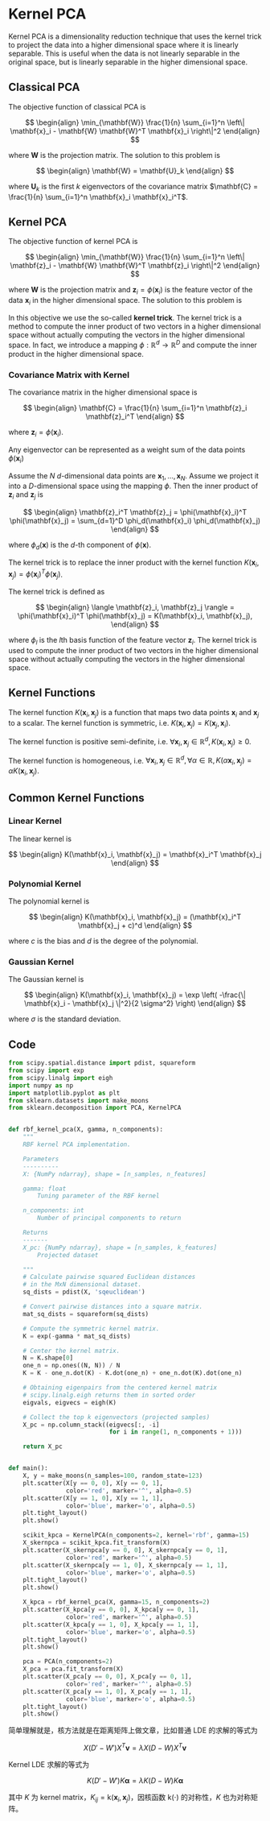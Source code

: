 # Kernel PCA

Kernel PCA is a dimensionality reduction technique that uses the kernel trick to project the data into a higher dimensional space where it is linearly separable. This is useful when the data is not linearly separable in the original space, but is linearly separable in the higher dimensional space.

## Classical PCA

The objective function of classical PCA is

$$
\begin{align}
\min_{\mathbf{W}} \frac{1}{n} \sum_{i=1}^n \left\| \mathbf{x}_i - \mathbf{W} \mathbf{W}^T \mathbf{x}_i \right\|^2
\end{align}
$$

where $\mathbf{W}$ is the projection matrix. The solution to this problem is

$$
\begin{align}
\mathbf{W} = \mathbf{U}_k
\end{align}
$$

where $\mathbf{U}_k$ is the first $k$ eigenvectors of the covariance matrix $\mathbf{C} = \frac{1}{n} \sum_{i=1}^n \mathbf{x}_i \mathbf{x}_i^T$.

## Kernel PCA

The objective function of kernel PCA is

$$
\begin{align}
\min_{\mathbf{W}} \frac{1}{n} \sum_{i=1}^n \left\| \mathbf{z}_i - \mathbf{W} \mathbf{W}^T \mathbf{z}_i \right\|^2
\end{align}
$$

where $\mathbf{W}$ is the projection matrix and $\mathbf{z}_i = \phi(\mathbf{x}_i)$ is the feature vector of the data $\mathbf{x}_i$ in the higher dimensional space. The solution to this problem is

In this objective we use the so-called **kernel trick**. The kernel trick is a method to compute the inner product of two vectors in a higher dimensional space without actually computing the vectors in the higher dimensional space.
In fact, we introduce a mapping $\phi: \mathbb{R}^d \rightarrow \mathbb{R}^D$ and compute the inner product in the higher dimensional space.

### Covariance Matrix with Kernel

The covariance matrix in the higher dimensional space is

$$
\begin{align}
\mathbf{C} = \frac{1}{n} \sum_{i=1}^n \mathbf{z}_i \mathbf{z}_i^T
\end{align}
$$

where $\mathbf{z}_i = \phi(\mathbf{x}_i)$.

Any eigenvector can be represented as a weight sum of the data points $\phi(\mathbf{x}_i)$

Assume the $N$ $d$-dimensional data points are $\mathbf{x}_1, \ldots, \mathbf{x}_N$. Assume we project it into a $D$-dimensional space using the mapping $\phi$. Then the inner product of $\mathbf{z}_i$ and $\mathbf{z}_j$ is

$$
\begin{align}
\mathbf{z}_i^T \mathbf{z}_j = \phi(\mathbf{x}_i)^T \phi(\mathbf{x}_j) = \sum_{d=1}^D \phi_d(\mathbf{x}_i) \phi_d(\mathbf{x}_j)
\end{align}
$$

where $\phi_d(\mathbf{x})$ is the $d$-th component of $\phi(\mathbf{x})$.

The kernel trick is to replace the inner product with the kernel function $K(\mathbf{x}_i, \mathbf{x}_j) = \phi(\mathbf{x}_i)^T \phi(\mathbf{x}_j)$.

The kernel trick is defined as

$$
\begin{align}
\langle \mathbf{z}_i, \mathbf{z}_j \rangle = \phi(\mathbf{x}_i)^T \phi(\mathbf{x}_j) = K(\mathbf{x}_i, \mathbf{x}_j),
\end{align}
$$

where $\phi_l$ is the $l$th basis function of the feature vector $\mathbf{z}_i$. The kernel trick is used to compute the inner product of two vectors in the higher dimensional space without actually computing the vectors in the higher dimensional space.

## Kernel Functions

The kernel function $K(\mathbf{x}_i, \mathbf{x}_j)$ is a function that maps two data points $\mathbf{x}_i$ and $\mathbf{x}_j$ to a scalar. The kernel function is symmetric, i.e. $K(\mathbf{x}_i, \mathbf{x}_j) = K(\mathbf{x}_j, \mathbf{x}_i)$.

The kernel function is positive semi-definite, i.e. $\forall \mathbf{x}_i, \mathbf{x}_j \in \mathbb{R}^d, K(\mathbf{x}_i, \mathbf{x}_j) \geq 0$.

The kernel function is homogeneous, i.e. $\forall \mathbf{x}_i, \mathbf{x}_j \in \mathbb{R}^d, \forall \alpha \in \mathbb{R}, K(\alpha \mathbf{x}_i, \mathbf{x}_j) = \alpha K(\mathbf{x}_i, \mathbf{x}_j)$.

## Common Kernel Functions

### Linear Kernel

The linear kernel is

$$
\begin{align}
K(\mathbf{x}_i, \mathbf{x}_j) = \mathbf{x}_i^T \mathbf{x}_j
\end{align}
$$

### Polynomial Kernel

The polynomial kernel is

$$
\begin{align}
K(\mathbf{x}_i, \mathbf{x}_j) = (\mathbf{x}_i^T \mathbf{x}_j + c)^d
\end{align}
$$

where $c$ is the bias and $d$ is the degree of the polynomial.

### Gaussian Kernel

The Gaussian kernel is

$$
\begin{align}
K(\mathbf{x}_i, \mathbf{x}_j) = \exp \left( -\frac{\| \mathbf{x}_i - \mathbf{x}_j \|^2}{2 \sigma^2} \right)
\end{align}
$$

where $\sigma$ is the standard deviation.

## Code

```python
from scipy.spatial.distance import pdist, squareform
from scipy import exp
from scipy.linalg import eigh
import numpy as np
import matplotlib.pyplot as plt
from sklearn.datasets import make_moons
from sklearn.decomposition import PCA, KernelPCA


def rbf_kernel_pca(X, gamma, n_components):
    """
    RBF kernel PCA implementation.

    Parameters
    ----------
    X: {NumPy ndarray}, shape = [n_samples, n_features]

    gamma: float
        Tuning parameter of the RBF kernel

    n_components: int
        Number of principal components to return

    Returns
    -------
    X_pc: {NumPy ndarray}, shape = [n_samples, k_features]
        Projected dataset

    """
    # Calculate pairwise squared Euclidean distances
    # in the MxN dimensional dataset.
    sq_dists = pdist(X, 'sqeuclidean')

    # Convert pairwise distances into a square matrix.
    mat_sq_dists = squareform(sq_dists)

    # Compute the symmetric kernel matrix.
    K = exp(-gamma * mat_sq_dists)

    # Center the kernel matrix.
    N = K.shape[0]
    one_n = np.ones((N, N)) / N
    K = K - one_n.dot(K) - K.dot(one_n) + one_n.dot(K).dot(one_n)

    # Obtaining eigenpairs from the centered kernel matrix
    # scipy.linalg.eigh returns them in sorted order
    eigvals, eigvecs = eigh(K)

    # Collect the top k eigenvectors (projected samples)
    X_pc = np.column_stack((eigvecs[:, -i]
                            for i in range(1, n_components + 1)))

    return X_pc


def main():
    X, y = make_moons(n_samples=100, random_state=123)
    plt.scatter(X[y == 0, 0], X[y == 0, 1],
                color='red', marker='^', alpha=0.5)
    plt.scatter(X[y == 1, 0], X[y == 1, 1],
                color='blue', marker='o', alpha=0.5)
    plt.tight_layout()
    plt.show()

    scikit_kpca = KernelPCA(n_components=2, kernel='rbf', gamma=15)
    X_skernpca = scikit_kpca.fit_transform(X)
    plt.scatter(X_skernpca[y == 0, 0], X_skernpca[y == 0, 1],
                color='red', marker='^', alpha=0.5)
    plt.scatter(X_skernpca[y == 1, 0], X_skernpca[y == 1, 1],
                color='blue', marker='o', alpha=0.5)
    plt.tight_layout()
    plt.show()

    X_kpca = rbf_kernel_pca(X, gamma=15, n_components=2)
    plt.scatter(X_kpca[y == 0, 0], X_kpca[y == 0, 1],
                color='red', marker='^', alpha=0.5)
    plt.scatter(X_kpca[y == 1, 0], X_kpca[y == 1, 1],
                color='blue', marker='o', alpha=0.5)
    plt.tight_layout()
    plt.show()

    pca = PCA(n_components=2)
    X_pca = pca.fit_transform(X)
    plt.scatter(X_pca[y == 0, 0], X_pca[y == 0, 1],
                color='red', marker='^', alpha=0.5)
    plt.scatter(X_pca[y == 1, 0], X_pca[y == 1, 1],
                color='blue', marker='o', alpha=0.5)
    plt.tight_layout()
    plt.show()
```

简单理解就是，核方法就是在距离矩阵上做文章，比如普通 LDE 的求解的等式为

$$
X (D' - W') X^T \mathbf{v} = \lambda X (D - W) X^T \mathbf{v}
$$

Kernel LDE 求解的等式为

$$
K (D' - W') K \mathbf{\alpha} = \lambda K (D-W) K \mathbf{\alpha}
$$

其中 $K$ 为 kernel matrix，$K_{ij}=\mathrm{k}(\mathbf{x}_i, \mathbf{x}_j)$，因核函数 $\mathrm{k}(\cdot)$ 的对称性，$K$ 也为对称矩阵。
